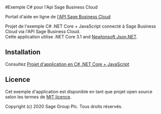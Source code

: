 #Exemple C# pour l'Api Sage Business Cloud

Portail d'aide en ligne de [l'API Sage Business Cloud](https://developer.sage.com/api/100/fr/saas)

Projet de l'exemple  C# .NET Core + JavaScript connecté à Sage Business Cloud  via l'API Sage Business Cloud.<br>
Cette application utilise .NET Core 3.1 and [Newtonsoft Json.NET](https://github.com/JamesNK/Newtonsoft.Json).

## Installation

Consultez [Projet d'application en C# .NET Core + JavaScript](https://developer.sage.com/api/100/fr/saas/guides/samples/samplecharp/)

## Licence

Cet exemple d'application est disponible en tant que projet open source selon les termes de
[MIT licence](LICENSE).

Copyright (c) 2020 Sage Group Plc. Tous droits réservés.
